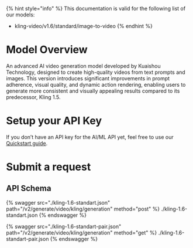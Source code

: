 [#references:start]: <> ({ "template": "openapi" })
{% hint style="info" %}
This documentation is valid for the following list of our models:
* kling-video/v1.6/standard/image-to-video
{% endhint %}

# Model Overview
An advanced AI video generation model developed by Kuaishou Technology, designed to create high-quality videos from text prompts and images. This version introduces significant improvements in prompt adherence, visual quality, and dynamic action rendering, enabling users to generate more consistent and visually appealing results compared to its predecessor, Kling 1.5.

# Setup your API Key
If you don’t have an API key for the AI/ML API yet, feel free to use our [Quickstart guide](https://docs.aimlapi.com/quickstart/setting-up).

# Submit a request
## API Schema
{% swagger src="./kling-1.6-standart.json" path="/v2/generate/video/kling/generation" method="post" %}
./kling-1.6-standart.json
{% endswagger %}

{% swagger src="./kling-1.6-standart-pair.json" path="/v2/generate/video/kling/generation" method="get" %}
./kling-1.6-standart-pair.json
{% endswagger %}

[#references:end]: <> ({})